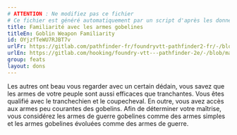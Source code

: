 ```yaml
---
# ATTENTION : Ne modifiez pas ce fichier
# Ce fichier est généré automatiquement par un script d'après les données du module Foundry VTT officiel et de sa traduction
title: Familiarité avec les armes gobelines
titleEn: Goblin Weapon Familiarity
id: OYjzfTeWU7RJBT7v
urlFr: https://gitlab.com/pathfinder-fr/foundryvtt-pathfinder2-fr/-/blob/master/data/feats/OYjzfTeWU7RJBT7v.htm
urlEn: https://gitlab.com/hooking/foundry-vtt---pathfinder-2e/-/blob/master/packs/data/feats.db/goblin-weapon-familiarity.json
group: feats
layout: dons
---
```

Les autres ont beau vous regarder avec un certain dédain, vous savez que les armes de votre peuple sont aussi efficaces que tranchantes. Vous êtes qualifié avec le tranchechien et le coupecheval. En outre, vous avez accès aux armes peu courantes des gobelins. Afin de déterminer votre maîtrise, vous considérez les armes de guerre gobelines comme des armes simples et les armes gobelines évoluées comme des armes de guerre.


